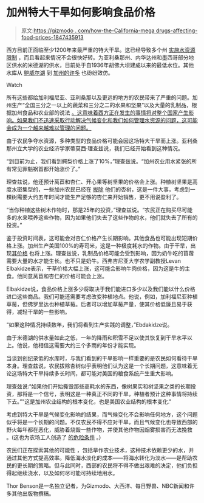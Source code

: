 # 加州特大干旱如何影响食品价格

> 原文:[https://gizmodo . com/how-the-California-mega drugs-affecting-food-prices-1847435913](https://gizmodo.com/how-the-california-megadrought-is-affecting-food-prices-1847435913)

西方目前正面临至少1200年来最严重的特大干旱。这已经导致多个州 [实施水资源限制](https://gizmodo.com/california-s-farmers-face-unprecedented-water-restricti-1847429075) ，而且看起来情况不会很快好转。为亚利桑那州、内华达州和墨西哥部分地区供水的米德湖的供水，目前处于自1936年胡佛大坝建成以来的最低水位。其他水库从 [鲍威尔湖](https://gizmodo.com/lake-powell-second-largest-reservoir-in-u-s-hits-rec-1847361776) 到 [加州的许多](https://gizmodo.com/7-shocking-satellite-images-reveal-the-wests-megadrough-1847080510) 也纷纷效仿。

Watch

所有这些都给加利福尼亚、亚利桑那以及更远的地方的农民带来了严重的问题。加州生产“全国三分之一以上的蔬菜和三分之二的水果和坚果”以及大量的乳制品，根据加州食品和农业部的说法 [。这意味着西方正在发生的事情将对整个国家产生影响。如果我们不迅速采取行动解决气候变化和我们如何管理水资源的问题，这可能会成为一个越来越难以管理的问题。](https://www.cdfa.ca.gov/Statistics/)

由于农民争夺水资源，多种类型的食品价格可能会因这场特大干旱而上涨。亚利桑那州立大学的农业经济学家蒂莫西·理查兹说，我们已经开始看到这种情况。

“到目前为止，我们看到鳄梨价格上涨了10%，”理查兹说。“加州农业用水紧张的所有常见罪魁祸首都开始涨价了。”

理查兹说，他还预计莴苣和杏仁、开心果等树坚果的价格会上涨。种植树坚果是高度水密集型的，一些加州农民已经在 [拔除](https://gizmodo.com/californias-drought-is-so-bad-farmers-are-ripping-up-a-1846993225) 他们的杏树，这是一件大事，考虑到一棵树需要大约五年时间才能生产足够的杏仁来开始销售，更不用说盈利了。

“当你种植这些树木作物时，那是25年的投资，”理查兹说。“农民正在购买尽可能多的水来喂养这些作物，因为如果他们失去了这些作物的水，他们就失去了所有的投资。”

鉴于投资时间表，这可能会对杏仁价格产生长期影响。其他食品也可能出现短期价格上涨。加州生产美国100%的寿司米，这是一种极度耗水的作物。由于干旱，出现[其价格](https://www.nytimes.com/2021/06/28/climate/california-drought-farming.html) 也将上涨。理查兹说，乳制品价格可能会受到影响，因为奶牛吃的苜蓿需要大量的水才能生长。也不只是奶牛。西弗吉尼亚大学农学副教授Levan Elbakidze表示，干草价格大幅上涨，这可能会影响牛肉价格，因为这是牛的主食。他同意莴苣和杏仁的价格可能会上涨。

Elbakidze说，食品价格上涨多少将取决于我们能进口多少以及我们能以什么价格进口这些商品。我们可能还需要考虑改变种植地点。他说，例如，加利福尼亚种植草莓，但佛罗里达也种植草莓。后者可以增加草莓产量，使其价格低廉且易于获得，减轻干旱的一些影响。

“如果这种情况持续数年，我们将看到生产实践的调整，”Ebdakidze说。

由于米德湖的供水量如此之低，一年的降雨和积雪不足以使其恢复到干旱水平以上。他说，他相信这需要大约三个多雨的年份才能实现。

当谈到创纪录低的水库时，与我们看到的干旱影响一样重要的是农民如何看待干旱本身。理查兹说，农民拔除杏树似乎表明他们认为这是一个长期问题，这意味着无论这场特大干旱持续多长时间，都可能对美国的粮食系统产生重大影响。

理查兹说:“如果他们开始撕毁那些高耗水的东西，像树果实和树坚果之类的长期投资，那将是一个信号，表明这是一种真正不同的干旱，种植者预计这种事情将持续下去。”"这是加州农业结构的根本变化，也是美国农业结构的根本变化."

考虑到特大干旱是气候变化影响的结果，而气候变化不会影响任何地方，这个问题似乎将是一个长期的问题。不仅农民不得不应对干旱，而且气候变化也导致西部的野火每年都在恶化，威胁着烧毁一些作物，并使其他作物因烟雾损害而无法挽救 。(这也为农场工人创造了 [的危险条件](https://splinternews.com/immigrant-farmworkers-forced-to-keep-picking-crops-amid-1821304014?_ga=2.194406445.1400439789.1627867287-207370238.1616605801) 。)

农民们正在探索其他的可能性 ，包括旱作农业技术，这种技术依赖更少的水，并通过其他方式提高效率。降低海水淡化的成本——将海水转化为淡水——是帮助农民的更长期的策略。但与此同时，西部的农民将不得不做出艰难的决定，他们负担得起继续浇水，以及如何尽可能可持续地用水。

Thor Benson是一名独立记者，为Gizmodo、大西洋、每日野兽、NBC新闻和许多其他出版物撰稿。